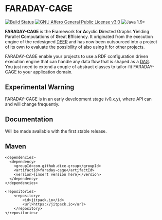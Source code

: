 # FARADAY-CAGE 

[![Build Status](https://travis-ci.org/dice-group/faraday-cage.svg?branch=master)](https://travis-ci.org/dice-group/faraday-cage)
[![GNU Affero General Public License v3.0](https://img.shields.io/badge/license-GNU_Affero_General_Public_License_v3.0-blue.svg)](./LICENSE)
![Java 1.9+](https://img.shields.io/badge/java-1.9+-lightgray.svg)

**FARADAY-CAGE** is the **F**r**a**mework fo**r** **A**cyclic **D**irected Graphs **Y**ielding
Parallel **C**omput**a**tions of **G**reat **E**fficiency. It originated from the execution engine
of the redesigned [DEER](https://github.com/dice-group/deer) and has now been outsourced into a
project of its own to evaluate the possibility of also using it for other projects.

FARADAY-CAGE enable your projects to use a RDF configuration driven execution engine that can handle
any data flow that is shaped as a [DAG](https://en.wikipedia.org/wiki/Directed_acyclic_graph).
You just need to extend a couple of abstract classes to tailor-fit FARADAY-CAGE to your application
domain.

## Experimental Warning

FARADAY-CAGE is in an early development stage (v0.x.y), where API can and will change frequently.

## Documentation

Will be made available with the first stable release.

## Maven

```
<dependencies>
  <dependency>
    <groupId>com.github.dice-group</groupId>
    <artifactId>faraday-cage</artifactId>
    <version>{insert version here}</version>
  </dependency>
</dependencies>

<repositories>
    <repository>
        <id>jitpack.io</id>
        <url>https://jitpack.io</url>
    </repository>
</repositories>
```

